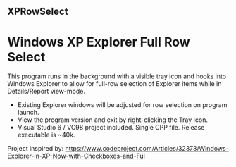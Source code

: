 ## XPRowSelect
# Windows XP Explorer Full Row Select

This program runs in the background with a visible tray icon and hooks into Windows Explorer to allow for full-row selection of Explorer items while in Details/Report view-mode.

* Existing Explorer windows will be adjusted for row selection on program launch.
* View the program version and exit by right-clicking the Tray Icon.
* Visual Studio 6 / VC98 project included.  Single CPP file.  Release executable is ~40k.

Project inspired by:
https://www.codeproject.com/Articles/32373/Windows-Explorer-in-XP-Now-with-Checkboxes-and-Ful
